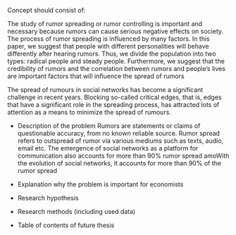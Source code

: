 Concept should consist of:

The study of rumor spreading or rumor controlling is important and necessary because rumors can cause serious negative effects on society. The process of rumor spreading is influenced by many factors. In this paper, we suggest that people with different personalities will behave differently after hearing rumors. Thus, we divide the population into two types: radical people and steady people. Furthermore, we suggest that the credibility of rumors and the correlation between rumors and people’s lives are important factors that will influence the spread of rumors

The spread of rumours in social networks has become a significant challenge in recent years. Blocking so-called critical edges, that is, edges that have a significant role in the spreading process, has attracted lots of attention as a means to minimize the spread of rumours.

- Description of the problem
  Rumors are statements or claims of questionable accuracy, from no known reliable source. Rumor spread refers to outspread of rumor via various mediums such as texts, audio, email etc. The emergence of social networks as a platform for communication also accounts for more than 90% rumor spread amoWith the evolution of social networks, it accounts for more than 90% of the rumor spread

- Explanation why the problem is important for economists
- Research hypothesis
- Research methods (including used data)
- Table of contents of future thesis